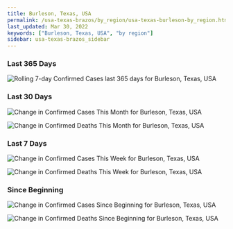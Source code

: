 ```yaml
---
title: Burleson, Texas, USA
permalink: /usa-texas-brazos/by_region/usa-texas-burleson-by_region.html
last_updated: Mar 30, 2022
keywords: ["Burleson, Texas, USA", "by region"]
sidebar: usa-texas-brazos_sidebar
---
```


<h3>Last 365 Days</h3>

![Rolling 7-day Confirmed Cases last 365 days for Burleson, Texas, USA](/covid_tracker/images/graphs/usa-texas-burleson-weekly_totals_graph.png)

<h3>Last 30 Days</h3>

![Change in Confirmed Cases This Month for Burleson, Texas, USA](/covid_tracker/images/graphs/usa-texas-burleson-delta_confirmed-30_days_graph.png)

![Change in Confirmed Deaths This Month for Burleson, Texas, USA](/covid_tracker/images/graphs/usa-texas-burleson-delta_deaths-30_days_graph.png)

<h3>Last 7 Days</h3>

![Change in Confirmed Cases This Week for Burleson, Texas, USA](/covid_tracker/images/graphs/usa-texas-burleson-delta_confirmed-7_days_graph.png)

![Change in Confirmed Deaths This Week for Burleson, Texas, USA](/covid_tracker/images/graphs/usa-texas-burleson-delta_deaths-7_days_graph.png)

<h3>Since Beginning</h3>

![Change in Confirmed Cases Since Beginning for Burleson, Texas, USA](/covid_tracker/images/graphs/usa-texas-burleson-delta_confirmed-since_beginning_graph.png)

![Change in Confirmed Deaths Since Beginning for Burleson, Texas, USA](/covid_tracker/images/graphs/usa-texas-burleson-delta_deaths-since_beginning_graph.png)

